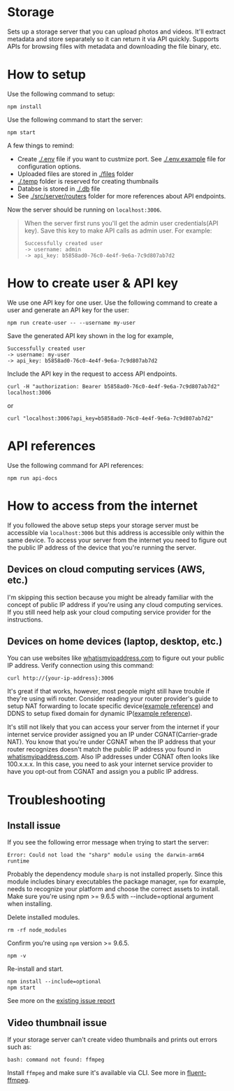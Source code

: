 # Storage

Sets up a storage server that you can upload photos and videos. It'll extract metadata and store separately so it can return it via API quickly. Supports APIs for browsing files with metadata and downloading the file binary, etc.

# How to setup

Use the following command to setup:

```
npm install
```

Use the following command to start the server:

```
npm start
```

A few things to remind:

- Create [./.env](./.env) file if you want to custmize port. See [./.env.example](./.env.example) file for configuration options.
- Uploaded files are stored in [./files](./files) folder
- [./.temp](./.temp) folder is reserved for creating thumbnails
- Databse is stored in [./.db](./.db) file
- See [./src/server/routers](./src/server/routers) folder for more references about API endpoints.

Now the server should be running on `localhost:3006`.

> When the server first runs you'll get the admin user credentials(API key). Save this key to make API calls as admin user. For example:
>
> ```
> Successfully created user
> -> username: admin
> -> api_key: b5858ad0-76c0-4e4f-9e6a-7c9d807ab7d2
> ```

# How to create user & API key

We use one API key for one user. Use the following command to create a user and generate an API key for the user:

```
npm run create-user -- --username my-user
```

Save the generated API key shown in the log for example,

```
Successfully created user
-> username: my-user
-> api_key: b5858ad0-76c0-4e4f-9e6a-7c9d807ab7d2
```

Include the API key in the request to access API endpoints.

```
curl -H "authorization: Bearer b5858ad0-76c0-4e4f-9e6a-7c9d807ab7d2" localhost:3006
```

or

```
curl "localhost:3006?api_key=b5858ad0-76c0-4e4f-9e6a-7c9d807ab7d2"
```

# API references

Use the following command for API references:

```
npm run api-docs
```

# How to access from the internet

If you followed the above setup steps your storage server must be accessible via `localhost:3006` but this address is accessible only within the same device. To access your server from the internet you need to figure out the public IP address of the device that you're running the server.

## Devices on cloud computing services (AWS, etc.)

I'm skipping this section because you might be already familiar with the concept of public IP address if you're using any cloud computing services. If you still need help ask your cloud computing service provider for the instructions.

## Devices on home devices (laptop, desktop, etc.)

You can use websites like [whatismyipaddress.com](https://whatismyipaddress.com) to figure out your public IP address. Verify connection using this command:

```
curl http://{your-ip-address}:3006
```

It's great if that works, however, most people might still have trouble if they're using wifi router. Consider reading your router provider's guide to setup NAT forwarding to locate specific device([example reference](https://www.tp-link.com/us/user-guides/archer-a7&c7_v5/chapter-13-nat-forwarding)) and DDNS to setup fixed domain for dynamic IP([example reference](https://www.tp-link.com/us/user-guides/archer-a7&c7_v5/chapter-15-customize-your-network-settings#ug-sub-title-4)).

It's still not likely that you can access your server from the internet if your internet service provider assigned you an IP under CGNAT(Carrier-grade NAT). You know that you're under CGNAT when the IP address that your router recognizes doesn't match the public IP address you found in [whatismyipaddress.com](https://whatismyipaddress.com). Also IP addresses under CGNAT often looks like 100.x.x.x. In this case, you need to ask your internet service provider to have you opt-out from CGNAT and assign you a public IP address.

# Troubleshooting

## Install issue

If you see the following error message when trying to start the server:

```
Error: Could not load the "sharp" module using the darwin-arm64 runtime
```

Probably the dependency module `sharp` is not installed properly. Since this module includes binary executables the package manager, `npm` for example, needs to recognize your platform and choose the correct assets to install. Make sure you're using npm >= 9.6.5 with --include=optional argument when installing.

Delete installed modules.

```
rm -rf node_modules
```

Confirm you're using `npm` version >= 9.6.5.

```
npm -v
```

Re-install and start.

```
npm install --include=optional
npm start
```

See more on the [existing issue report](https://github.com/lovell/sharp/issues/3994)

## Video thumbnail issue

If your storage server can't create video thumbnails and prints out errors such as:

```
bash: command not found: ffmpeg
```

Install `ffmpeg` and make sure it's available via CLI. See more in [fluent-ffmpeg](https://github.com/fluent-ffmpeg/node-fluent-ffmpeg/tree/v2.1.3?tab=readme-ov-file#prerequisites).
